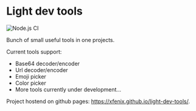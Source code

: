 # Light dev tools

![Node.js CI](https://github.com/xfenix/light-dev-tools/workflows/Node.js%20CI/badge.svg)

Bunch of small useful tools in one projects.

Current tools support:
- Base64 decoder/encoder
- Url decoder/encoder
- Emoji picker
- Color picker
- More tools currently under development...

Project hostend on github pages: https://xfenix.github.io/light-dev-tools/.
